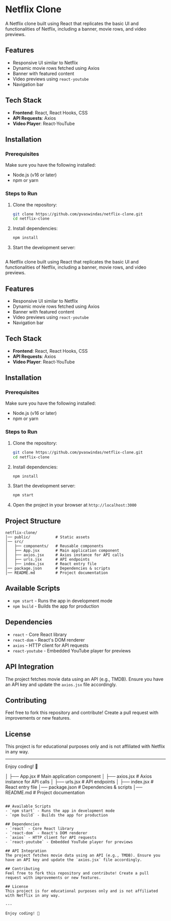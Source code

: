 # Netflix Clone

A Netflix clone built using React that replicates the basic UI and functionalities of Netflix, including a banner, movie rows, and video previews.

## Features
- Responsive UI similar to Netflix
- Dynamic movie rows fetched using Axios
- Banner with featured content
- Video previews using `react-youtube`
- Navigation bar

## Tech Stack
- **Frontend**: React, React Hooks, CSS
- **API Requests**: Axios
- **Video Player**: React-YouTube

## Installation

### Prerequisites
Make sure you have the following installed:
- Node.js (v16 or later)
- npm or yarn

### Steps to Run
1. Clone the repository:
   ```sh
   git clone https://github.com/pvaswindas/netflix-clone.git
   cd netflix-clone
   ```
2. Install dependencies:
   ```sh
   npm install
   ```
3. Start the development server:
   ```sh# Netflix Clone

A Netflix clone built using React that replicates the basic UI and functionalities of Netflix, including a banner, movie rows, and video previews.

## Features
- Responsive UI similar to Netflix
- Dynamic movie rows fetched using Axios
- Banner with featured content
- Video previews using `react-youtube`
- Navigation bar

## Tech Stack
- **Frontend**: React, React Hooks, CSS
- **API Requests**: Axios
- **Video Player**: React-YouTube

## Installation

### Prerequisites
Make sure you have the following installed:
- Node.js (v16 or later)
- npm or yarn

### Steps to Run
1. Clone the repository:
   ```sh
   git clone https://github.com/pvaswindas/netflix-clone.git
   cd netflix-clone
   ```
2. Install dependencies:
   ```sh
   npm install
   ```
3. Start the development server:
   ```sh
   npm start
   ```
4. Open the project in your browser at `http://localhost:3000`

## Project Structure
```
netflix-clone/
│── public/           # Static assets
│── src/
│   ├── components/   # Reusable components
│   ├── App.jsx       # Main application component
│   ├── axios.jsx     # Axios instance for API calls
│   ├── urls.jsx      # API endpoints
│   ├── index.jsx     # React entry file
│── package.json      # Dependencies & scripts
│── README.md         # Project documentation
```

## Available Scripts
- `npm start` - Runs the app in development mode
- `npm build` - Builds the app for production

## Dependencies
- `react` - Core React library
- `react-dom` - React's DOM renderer
- `axios` - HTTP client for API requests
- `react-youtube` - Embedded YouTube player for previews

## API Integration
The project fetches movie data using an API (e.g., TMDB). Ensure you have an API key and update the `axios.jsx` file accordingly.

## Contributing
Feel free to fork this repository and contribute! Create a pull request with improvements or new features.

## License
This project is for educational purposes only and is not affiliated with Netflix in any way.

---

Enjoy coding! 🚀


│   ├── App.jsx       # Main application component
│   ├── axios.jsx     # Axios instance for API calls
│   ├── urls.jsx      # API endpoints
│   ├── index.jsx     # React entry file
│── package.json      # Dependencies & scripts
│── README.md         # Project documentation
```

## Available Scripts
- `npm start` - Runs the app in development mode
- `npm build` - Builds the app for production

## Dependencies
- `react` - Core React library
- `react-dom` - React's DOM renderer
- `axios` - HTTP client for API requests
- `react-youtube` - Embedded YouTube player for previews

## API Integration
The project fetches movie data using an API (e.g., TMDB). Ensure you have an API key and update the `axios.jsx` file accordingly.

## Contributing
Feel free to fork this repository and contribute! Create a pull request with improvements or new features.

## License
This project is for educational purposes only and is not affiliated with Netflix in any way.

---

Enjoy coding! 🚀